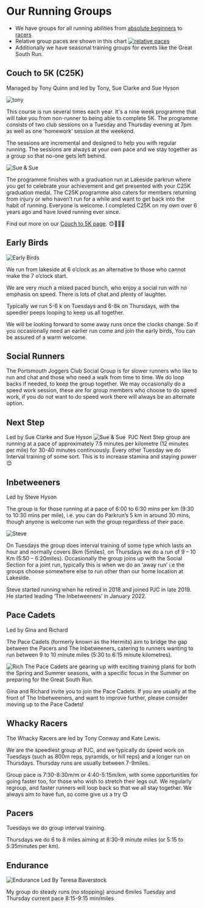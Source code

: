 # Our Running Groups

* We have groups for all running abilities from [absolute beginners](#couch-to-5k-c25k) to [racers](#whacky-racers)
* Relative group paces are shown in this chart
  [<img src=chart.webp class=icon alt="relative paces">](chart.svg)
* Additionally we have seasonal training groups for events like the Great South Run.

## Couch to 5K (C25K)
Managed by Tony Quinn and led by Tony, Sue Clarke and Sue Hyson

![tony](./tony.webp)

This course is run several times each year.  It's a nine week programme that will take you from non-runner to being able to complete 5K. The programme consists of two club sessions on a Tuesday and Thursday evening at 7pm as well as one ‘homework’ session at the weekend.

The sessions are incremental and designed to help you with regular running. The sessions are always at your own pace and we stay together as a group so that no-one gets left behind.

![Sue & Sue](./sues.webp)

The programme finishes with a graduation run at Lakeside parkrun where you get to celebrate your achievement and get presented with your C25K graduation medal. The C25K programme also caters for members returning from injury or who haven’t run for a while and want to get back into the habit of running. Everyone is welcome. I completed C25K on my own over 6 years ago and have loved running ever since.

Find out more on our [Couch to 5K page](/c25k/).  😊🏃‍♀️🏃

## Early Birds 

![Early Birds](./early.webp)

We run from lakeside at 6 o’clock as an alternative to those who cannot make the 7 o’clock start.

We are very much a mixed paced bunch, who enjoy a social run with no emphasis on speed. There is lots of chat and plenty of laughter.

Typically we run 5-6 k on Tuesdays and 6-8k on Thursdays, with the speedier peeps looping to keep us all together.

We will be looking forward to some away runs once the clocks change. So if you occasionally need an earlier run come and join the early birds, You can be assured of a warm welcome.


## Social Runners
The Portsmouth Joggers Club Social Group is for slower runners who like to run and chat and those who need a walk from time to time. We do loop backs if needed, to keep the group together. We may occasionally do a speed work session, these are for group members who choose to do speed work, if you do not want to do speed work there will always be an alternate option.

## Next Step

Led by Sue Clarke and Sue Hyson
![Sue & Sue](./sues.webp)
​
PJC Next Step group are running at a pace of approximately 7.5 minutes per kilometre (12 minutes per mile) for 30-40 minutes continuously. Every other Tuesday we do Interval training of some sort. This is to increase stamina and staying power 😊


## Inbetweeners
Led by Steve Hyson

The group is for those running at a pace of 6:00 to 6:30 mins per km (9:30 to 10:30 mins per mile), i.e. you can do Parkrun’s 5 km in around 30 mins, though anyone is welcome run with the group regardless of their pace.

![Steve](./steve.webp)

On Tuesdays the group does interval training of some type which lasts an hour and normally covers 8km (5miles), on Thursdays we do a run of 9 – 10 Km (5:50 – 6:20miles).  Occasionally the group joins up with the Social Section for a joint run, typically this is when we do an ‘away run’ i.e the groups choose somewhere else to run other than our home location at Lakeside. 

Steve started running when he retired in 2018 and joined PJC in late 2019. He started leading ‘The Inbetweeners’ in January 2022.

## Pace Cadets

Led by Gina and Richard 

The Pace Cadets (formerly known as the Hermits) aim to bridge the gap between the Pacers and The Inbetweeners, catering to runners wanting to run between 9 to 10 minute miles (5:30 to 6:15 minute kilometres).

![Rich](./rich.webp)
The Pace Cadets are gearing up with exciting training plans for both the Spring and Summer seasons, with a specific focus in the Summer on preparing for the Great South Run.

Gina and Richard invite you to join the Pace Cadets. If you are usually at the front of The Inbetweeners, and want to improve further, please consider moving up to the Pace Cadets!

## Whacky Racers

The Whacky Racers are led by Tony Conway and Kate Lewis.

We are the speediest group at PJC, and we typically do speed work on Tuesdays (such as 800m reps, pyramids, or hill reps) and a longer run on Thursdays. Thursday runs are usually between 7-9miles.

Group pace is 7:30-8:30m/m or 4:40-5:15m/km, with some opportunities for going faster too, for those who wish to stretch their legs out. We regularly regroup, and faster runners will loop back so that we all stay together. We always aim to have fun, so come give us a try 😊

## Pacers
Tuesdays we do group interval training.

Thursdays we do 6 to 8 miles aiming at 8:30-9 minute miles (or 5:15 to 5:35minutes per km).

## Endurance
![Endurance](./endurance.webp)
Led By Teresa Baverstock 

My group do steady runs (no stopping) around 6miles Tuesday and Thursday current pace 8:15-9:15 min/miles
